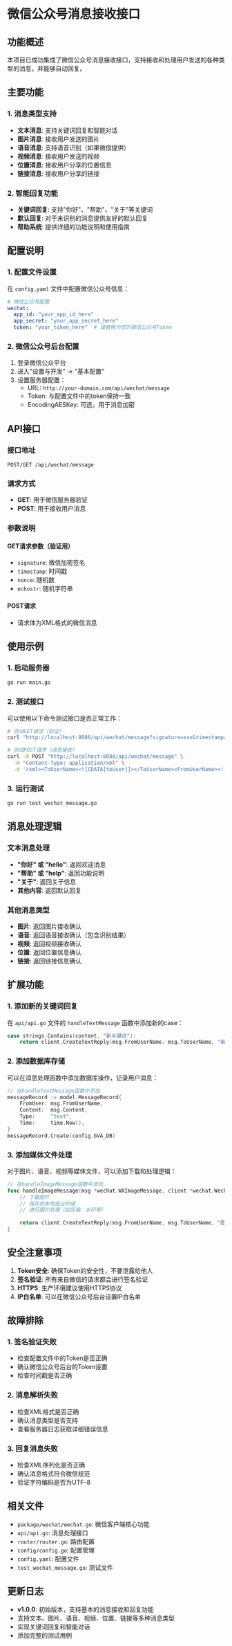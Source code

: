 # 微信公众号消息接收接口

## 功能概述

本项目已成功集成了微信公众号消息接收接口，支持接收和处理用户发送的各种类型的消息，并能够自动回复。

## 主要功能

### 1. 消息类型支持
- **文本消息**: 支持关键词回复和智能对话
- **图片消息**: 接收用户发送的图片
- **语音消息**: 支持语音识别（如果微信提供）
- **视频消息**: 接收用户发送的视频
- **位置消息**: 接收用户分享的位置信息
- **链接消息**: 接收用户分享的链接

### 2. 智能回复功能
- **关键词回复**: 支持"你好"、"帮助"、"关于"等关键词
- **默认回复**: 对于未识别的消息提供友好的默认回复
- **帮助系统**: 提供详细的功能说明和使用指南

## 配置说明

### 1. 配置文件设置
在 `config.yaml` 文件中配置微信公众号信息：

```yaml
# 微信公众号配置
wechat:
  app_id: "your_app_id_here"
  app_secret: "your_app_secret_here"
  token: "your_token_here"  # 请替换为您的微信公众号Token
```

### 2. 微信公众号后台配置
1. 登录微信公众平台
2. 进入"设置与开发" -> "基本配置"
3. 设置服务器配置：
   - URL: `http://your-domain.com/api/wechat/message`
   - Token: 与配置文件中的token保持一致
   - EncodingAESKey: 可选，用于消息加密

## API接口

### 接口地址
```
POST/GET /api/wechat/message
```

### 请求方式
- **GET**: 用于微信服务器验证
- **POST**: 用于接收用户消息

### 参数说明

#### GET请求参数（验证用）
- `signature`: 微信加密签名
- `timestamp`: 时间戳
- `nonce`: 随机数
- `echostr`: 随机字符串

#### POST请求
- 请求体为XML格式的微信消息

## 使用示例

### 1. 启动服务器
```bash
go run main.go
```

### 2. 测试接口
可以使用以下命令测试接口是否正常工作：

```bash
# 测试GET请求（验证）
curl "http://localhost:8080/api/wechat/message?signature=xxx&timestamp=xxx&nonce=xxx&echostr=xxx"

# 测试POST请求（消息接收）
curl -X POST "http://localhost:8080/api/wechat/message" \
  -H "Content-Type: application/xml" \
  -d '<xml><ToUserName><![CDATA[toUser]]></ToUserName><FromUserName><![CDATA[fromUser]]></FromUserName><CreateTime>1348831860</CreateTime><MsgType><![CDATA[text]]></MsgType><Content><![CDATA[你好]]></Content><MsgId>1234567890123456</MsgId></xml>'
```

### 3. 运行测试
```bash
go run test_wechat_message.go
```

## 消息处理逻辑

### 文本消息处理
- **"你好" 或 "hello"**: 返回欢迎消息
- **"帮助" 或 "help"**: 返回功能说明
- **"关于"**: 返回关于信息
- **其他内容**: 返回默认回复

### 其他消息类型
- **图片**: 返回图片接收确认
- **语音**: 返回语音接收确认（包含识别结果）
- **视频**: 返回视频接收确认
- **位置**: 返回位置信息确认
- **链接**: 返回链接信息确认

## 扩展功能

### 1. 添加新的关键词回复
在 `api/api.go` 文件的 `handleTextMessage` 函数中添加新的case：

```go
case strings.Contains(content, "新关键词"):
    return client.CreateTextReply(msg.FromUserName, msg.ToUserName, "新关键词的回复内容")
```

### 2. 添加数据库存储
可以在消息处理函数中添加数据库操作，记录用户消息：

```go
// 在handleTextMessage函数中添加
messageRecord := model.MessageRecord{
    FromUser: msg.FromUserName,
    Content:  msg.Content,
    Type:     "text",
    Time:     time.Now(),
}
messageRecord.Create(config.GVA_DB)
```

### 3. 添加媒体文件处理
对于图片、语音、视频等媒体文件，可以添加下载和处理逻辑：

```go
// 在handleImageMessage函数中添加
func handleImageMessage(msg *wechat.WXImageMessage, client *wechat.WechatClient) interface{} {
    // 下载图片
    // 保存到本地或云存储
    // 进行图片处理（如压缩、水印等）
    
    return client.CreateTextReply(msg.FromUserName, msg.ToUserName, "图片已处理完成！")
}
```

## 安全注意事项

1. **Token安全**: 确保Token的安全性，不要泄露给他人
2. **签名验证**: 所有来自微信的请求都会进行签名验证
3. **HTTPS**: 生产环境建议使用HTTPS协议
4. **IP白名单**: 可以在微信公众号后台设置IP白名单

## 故障排除

### 1. 签名验证失败
- 检查配置文件中的Token是否正确
- 确认微信公众号后台的Token设置
- 检查时间戳是否正确

### 2. 消息解析失败
- 检查XML格式是否正确
- 确认消息类型是否支持
- 查看服务器日志获取详细错误信息

### 3. 回复消息失败
- 检查XML序列化是否正确
- 确认消息格式符合微信规范
- 验证字符编码是否为UTF-8

## 相关文件

- `package/wechat/wechat.go`: 微信客户端核心功能
- `api/api.go`: 消息处理接口
- `router/router.go`: 路由配置
- `config/config.go`: 配置管理
- `config.yaml`: 配置文件
- `test_wechat_message.go`: 测试文件

## 更新日志

- **v1.0.0**: 初始版本，支持基本的消息接收和回复功能
- 支持文本、图片、语音、视频、位置、链接等多种消息类型
- 实现关键词回复和智能对话
- 添加完整的测试用例
